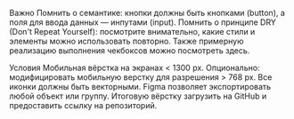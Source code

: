 Важно
Помнить о семантике: кнопки должны быть кнопками (button), а поля для ввода данных — инпутами (input).
Помнить о принципе DRY (Don't Repeat Yourself): посмотрите внимательно, какие стили и элементы можно использовать повторно.
Также примерную реализацию выполнения чекбоксов можно посмотреть здесь.

Условия
Мобильная вёрстка на экранах < 1300 px. Опционально: модифицировать мобильную верстку для разрешения > 768 px.
Все иконки должны быть векторными. Figma позволяет экспортировать любой объект или группу.
Итоговую вёрстку загрузить на GitHub и предоставить ссылку на репозиторий.

